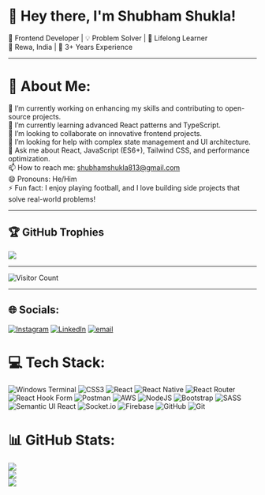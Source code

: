 # 👋 Hey there, I'm Shubham Shukla!

🚀 Frontend Developer | 💡 Problem Solver | 🎯 Lifelong Learner  
📍 Rewa, India | 💼 3+ Years Experience

---
# 💫 About Me:
🔭 I’m currently working on enhancing my skills and contributing to open-source projects.  <br>🌱 I’m currently learning advanced React patterns and TypeScript.  <br>👯 I’m looking to collaborate on innovative frontend projects.  <br>🤔 I’m looking for help with complex state management and UI architecture.  <br>💬 Ask me about React, JavaScript (ES6+), Tailwind CSS, and performance optimization.  <br>📫 How to reach me: shubhamshukla813@gmail.com  <br>😄 Pronouns: He/Him  <br>⚡ Fun fact: I enjoy playing football, and I love building side projects that solve real-world problems!<br>

---
## 🏆 GitHub Trophies
![](https://github-profile-trophy.vercel.app/?username=Shubh-411&theme=default_repocard&no-frame=false&no-bg=false&margin-w=4)

---
![Visitor Count](https://visitcount.itsvg.in/api?id=Shubh-411&icon=9&color=11)

---

## 🌐 Socials:
[![Instagram](https://img.shields.io/badge/Instagram-%23E4405F.svg?logo=Instagram&logoColor=white)](https://instagram.com/shukla__shubh) [![LinkedIn](https://img.shields.io/badge/LinkedIn-%230077B5.svg?logo=linkedin&logoColor=white)](https://linkedin.com/in/https://www.linkedin.com/in/shubham04shukla/) [![email](https://img.shields.io/badge/Email-D14836?logo=gmail&logoColor=white)](mailto:shubhamshukla813@gmail.com) 

# 💻 Tech Stack:
![Windows Terminal](https://img.shields.io/badge/Windows%20Terminal-%234D4D4D.svg?style=for-the-badge&logo=windows-terminal&logoColor=white) ![CSS3](https://img.shields.io/badge/css3-%231572B6.svg?style=for-the-badge&logo=css3&logoColor=white) ![React](https://img.shields.io/badge/react-%2320232a.svg?style=for-the-badge&logo=react&logoColor=%2361DAFB) ![React Native](https://img.shields.io/badge/react_native-%2320232a.svg?style=for-the-badge&logo=react&logoColor=%2361DAFB) ![React Router](https://img.shields.io/badge/React_Router-CA4245?style=for-the-badge&logo=react-router&logoColor=white) ![React Hook Form](https://img.shields.io/badge/React%20Hook%20Form-%23EC5990.svg?style=for-the-badge&logo=reacthookform&logoColor=white) ![Postman](https://img.shields.io/badge/Postman-FF6C37?style=for-the-badge&logo=postman&logoColor=white) ![AWS](https://img.shields.io/badge/AWS-%23FF9900.svg?style=for-the-badge&logo=amazon-aws&logoColor=white) ![NodeJS](https://img.shields.io/badge/node.js-6DA55F?style=for-the-badge&logo=node.js&logoColor=white) ![Bootstrap](https://img.shields.io/badge/bootstrap-%238511FA.svg?style=for-the-badge&logo=bootstrap&logoColor=white) ![SASS](https://img.shields.io/badge/SASS-hotpink.svg?style=for-the-badge&logo=SASS&logoColor=white) ![Semantic UI React](https://img.shields.io/badge/Semantic%20UI%20React-%2335BDB2.svg?style=for-the-badge&logo=SemanticUIReact&logoColor=white) ![Socket.io](https://img.shields.io/badge/Socket.io-black?style=for-the-badge&logo=socket.io&badgeColor=010101) ![Firebase](https://img.shields.io/badge/firebase-a08021?style=for-the-badge&logo=firebase&logoColor=ffcd34) ![GitHub](https://img.shields.io/badge/github-%23121011.svg?style=for-the-badge&logo=github&logoColor=white) ![Git](https://img.shields.io/badge/git-%23F05033.svg?style=for-the-badge&logo=git&logoColor=white)
# 📊 GitHub Stats:
![](https://github-readme-stats.vercel.app/api?username=Shubh-411&theme=dracula&hide_border=false&include_all_commits=true&count_private=true)<br/>
![](https://nirzak-streak-stats.vercel.app/?user=Shubh-411&theme=dracula&hide_border=false)<br/>
![](https://github-readme-stats.vercel.app/api/top-langs/?username=Shubh-411&theme=dracula&hide_border=false&include_all_commits=true&count_private=true&layout=compact)





